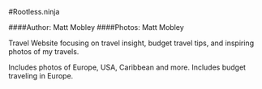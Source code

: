 #Rootless.ninja

####Author: Matt Mobley
####Photos: Matt Mobley

Travel Website focusing on travel insight, budget travel tips, and inspiring photos of my travels.

Includes photos of Europe, USA, Caribbean and more.
Includes budget traveling in Europe.
